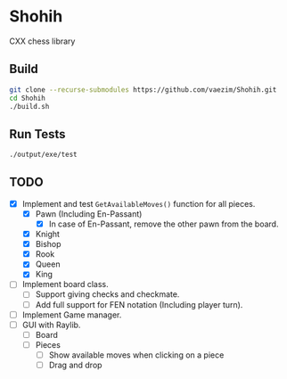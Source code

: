 # Shohih

CXX chess library

## Build

```sh
git clone --recurse-submodules https://github.com/vaezim/Shohih.git
cd Shohih
./build.sh
```

## Run Tests

```sh
./output/exe/test
```

## TODO
- [X] Implement and test `GetAvailableMoves()` function for all pieces.
  - [X] Pawn (Including En-Passant)
    - [X] In case of En-Passant, remove the other pawn from the board.
  - [X] Knight
  - [X] Bishop
  - [X] Rook
  - [X] Queen
  - [X] King
- [ ] Implement board class.
  - [ ] Support giving checks and checkmate.
  - [ ] Add full support for FEN notation (Including player turn).
- [ ] Implement Game manager.
- [ ] GUI with Raylib.
  - [ ] Board
  - [ ] Pieces
    - [ ] Show available moves when clicking on a piece
    - [ ] Drag and drop